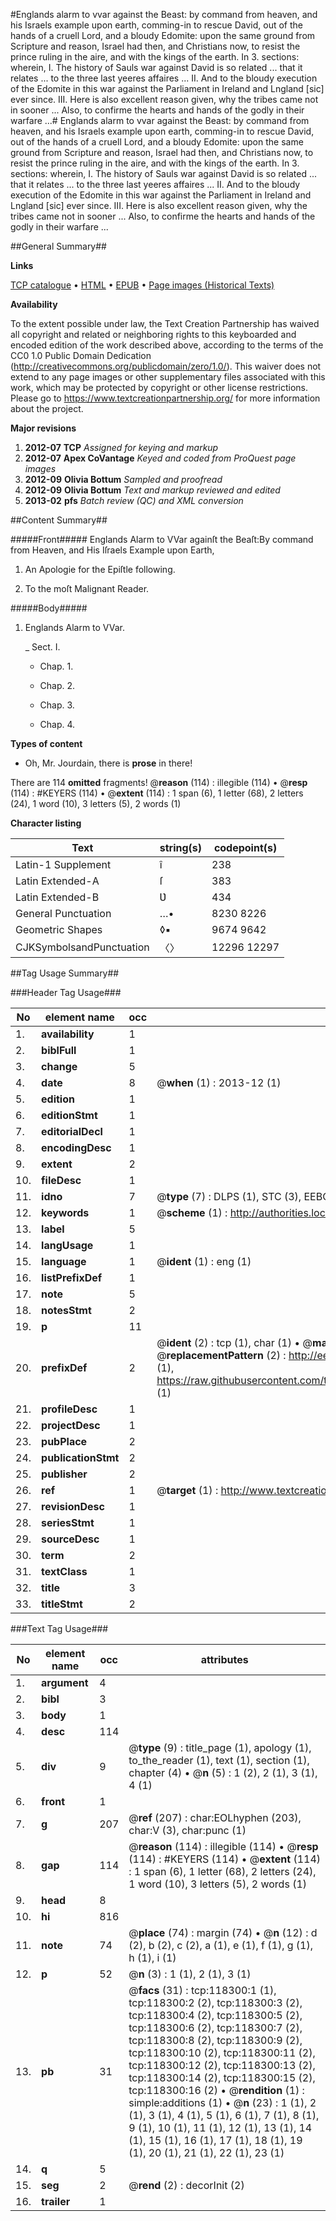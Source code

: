 #Englands alarm to vvar against the Beast: by command from heaven, and his Israels example upon earth, comming-in to rescue David, out of the hands of a cruell Lord, and a bloudy Edomite: upon the same ground from Scripture and reason, Israel had then, and Christians now, to resist the prince ruling in the aire, and with the kings of the earth. In 3. sections: wherein, I. The history of Sauls war against David is so related ... that it relates ... to the three last yeeres affaires ... II. And to the bloudy execution of the Edomite in this war against the Parliament in Ireland and Lngland [sic] ever since. III. Here is also excellent reason given, why the tribes came not in sooner ... Also, to confirme the hearts and hands of the godly in their warfare ...#
Englands alarm to vvar against the Beast: by command from heaven, and his Israels example upon earth, comming-in to rescue David, out of the hands of a cruell Lord, and a bloudy Edomite: upon the same ground from Scripture and reason, Israel had then, and Christians now, to resist the prince ruling in the aire, and with the kings of the earth. In 3. sections: wherein, I. The history of Sauls war against David is so related ... that it relates ... to the three last yeeres affaires ... II. And to the bloudy execution of the Edomite in this war against the Parliament in Ireland and Lngland [sic] ever since. III. Here is also excellent reason given, why the tribes came not in sooner ... Also, to confirme the hearts and hands of the godly in their warfare ...

##General Summary##

**Links**

[TCP catalogue](http://www.ota.ox.ac.uk/tcp/)  • 
[HTML](http://tei.it.ox.ac.uk/tcp/Texts-HTML/free/A83/A83947.html)  • 
[EPUB](http://tei.it.ox.ac.uk/tcp/Texts-EPUB/free/A83/A83947.epub) • 
[Page images (Historical Texts)](https://historicaltexts.jisc.ac.uk/eebo-99866040e)

**Availability**

To the extent possible under law, the Text Creation Partnership has waived all copyright and related or neighboring rights to this keyboarded and encoded edition of the work described above, according to the terms of the CC0 1.0 Public Domain Dedication (http://creativecommons.org/publicdomain/zero/1.0/). This waiver does not extend to any page images or other supplementary files associated with this work, which may be protected by copyright or other license restrictions. Please go to https://www.textcreationpartnership.org/ for more information about the project.

**Major revisions**

1. __2012-07__ __TCP__ *Assigned for keying and markup*
1. __2012-07__ __Apex CoVantage__ *Keyed and coded from ProQuest page images*
1. __2012-09__ __Olivia Bottum__ *Sampled and proofread*
1. __2012-09__ __Olivia Bottum__ *Text and markup reviewed and edited*
1. __2013-02__ __pfs__ *Batch review (QC) and XML conversion*

##Content Summary##

#####Front#####
Englands Alarm to VVar againſt the Beaſt:By command from Heaven, and His Iſraels Example upon Earth,
1. An Apologie for the Epiſtle following.

1. To the moſt Malignant Reader.

#####Body#####

1. Englands Alarm to VVar.

    _ Sect. I.

      * Chap. 1.

      * Chap. 2.

      * Chap. 3.

      * Chap. 4.

**Types of content**

  * Oh, Mr. Jourdain, there is **prose** in there!

There are 114 **omitted** fragments! 
 @__reason__ (114) : illegible (114)  •  @__resp__ (114) : #KEYERS (114)  •  @__extent__ (114) : 1 span (6), 1 letter (68), 2 letters (24), 1 word (10), 3 letters (5), 2 words (1)

**Character listing**


|Text|string(s)|codepoint(s)|
|---|---|---|
|Latin-1 Supplement|î|238|
|Latin Extended-A|ſ|383|
|Latin Extended-B|Ʋ|434|
|General Punctuation|…•|8230 8226|
|Geometric Shapes|◊▪|9674 9642|
|CJKSymbolsandPunctuation|〈〉|12296 12297|

##Tag Usage Summary##

###Header Tag Usage###

|No|element name|occ|attributes|
|---|---|---|---|
|1.|__availability__|1||
|2.|__biblFull__|1||
|3.|__change__|5||
|4.|__date__|8| @__when__ (1) : 2013-12 (1)|
|5.|__edition__|1||
|6.|__editionStmt__|1||
|7.|__editorialDecl__|1||
|8.|__encodingDesc__|1||
|9.|__extent__|2||
|10.|__fileDesc__|1||
|11.|__idno__|7| @__type__ (7) : DLPS (1), STC (3), EEBO-CITATION (1), PROQUEST (1), VID (1)|
|12.|__keywords__|1| @__scheme__ (1) : http://authorities.loc.gov/ (1)|
|13.|__label__|5||
|14.|__langUsage__|1||
|15.|__language__|1| @__ident__ (1) : eng (1)|
|16.|__listPrefixDef__|1||
|17.|__note__|5||
|18.|__notesStmt__|2||
|19.|__p__|11||
|20.|__prefixDef__|2| @__ident__ (2) : tcp (1), char (1)  •  @__matchPattern__ (2) : ([0-9\-]+):([0-9IVX]+) (1), (.+) (1)  •  @__replacementPattern__ (2) : http://eebo.chadwyck.com/downloadtiff?vid=$1&page=$2 (1), https://raw.githubusercontent.com/textcreationpartnership/Texts/master/tcpchars.xml#$1 (1)|
|21.|__profileDesc__|1||
|22.|__projectDesc__|1||
|23.|__pubPlace__|2||
|24.|__publicationStmt__|2||
|25.|__publisher__|2||
|26.|__ref__|1| @__target__ (1) : http://www.textcreationpartnership.org/docs/. (1)|
|27.|__revisionDesc__|1||
|28.|__seriesStmt__|1||
|29.|__sourceDesc__|1||
|30.|__term__|2||
|31.|__textClass__|1||
|32.|__title__|3||
|33.|__titleStmt__|2||


###Text Tag Usage###

|No|element name|occ|attributes|
|---|---|---|---|
|1.|__argument__|4||
|2.|__bibl__|3||
|3.|__body__|1||
|4.|__desc__|114||
|5.|__div__|9| @__type__ (9) : title_page (1), apology (1), to_the_reader (1), text (1), section (1), chapter (4)  •  @__n__ (5) : 1 (2), 2 (1), 3 (1), 4 (1)|
|6.|__front__|1||
|7.|__g__|207| @__ref__ (207) : char:EOLhyphen (203), char:V (3), char:punc (1)|
|8.|__gap__|114| @__reason__ (114) : illegible (114)  •  @__resp__ (114) : #KEYERS (114)  •  @__extent__ (114) : 1 span (6), 1 letter (68), 2 letters (24), 1 word (10), 3 letters (5), 2 words (1)|
|9.|__head__|8||
|10.|__hi__|816||
|11.|__note__|74| @__place__ (74) : margin (74)  •  @__n__ (12) : d (2), b (2), c (2), a (1), e (1), f (1), g (1), h (1), i (1)|
|12.|__p__|52| @__n__ (3) : 1 (1), 2 (1), 3 (1)|
|13.|__pb__|31| @__facs__ (31) : tcp:118300:1 (1), tcp:118300:2 (2), tcp:118300:3 (2), tcp:118300:4 (2), tcp:118300:5 (2), tcp:118300:6 (2), tcp:118300:7 (2), tcp:118300:8 (2), tcp:118300:9 (2), tcp:118300:10 (2), tcp:118300:11 (2), tcp:118300:12 (2), tcp:118300:13 (2), tcp:118300:14 (2), tcp:118300:15 (2), tcp:118300:16 (2)  •  @__rendition__ (1) : simple:additions (1)  •  @__n__ (23) : 1 (1), 2 (1), 3 (1), 4 (1), 5 (1), 6 (1), 7 (1), 8 (1), 9 (1), 10 (1), 11 (1), 12 (1), 13 (1), 14 (1), 15 (1), 16 (1), 17 (1), 18 (1), 19 (1), 20 (1), 21 (1), 22 (1), 23 (1)|
|14.|__q__|5||
|15.|__seg__|2| @__rend__ (2) : decorInit (2)|
|16.|__trailer__|1||
